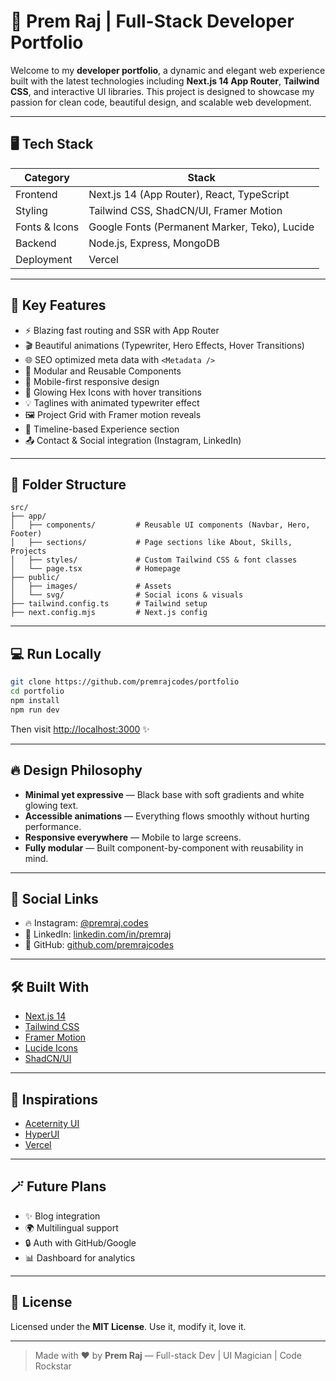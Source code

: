# 🚀 Prem Raj | Full-Stack Developer Portfolio

Welcome to my **developer portfolio**, a dynamic and elegant web experience built with the latest technologies including **Next.js 14 App Router**, **Tailwind CSS**, and interactive UI libraries. This project is designed to showcase my passion for clean code, beautiful design, and scalable web development.

---

## 🖥️ Tech Stack

| Category      | Stack                                         |
| ------------- | --------------------------------------------- |
| Frontend      | Next.js 14 (App Router), React, TypeScript    |
| Styling       | Tailwind CSS, ShadCN/UI, Framer Motion        |
| Fonts & Icons | Google Fonts (Permanent Marker, Teko), Lucide |
| Backend       | Node.js, Express, MongoDB                     |
| Deployment    | Vercel                                        |

---

## 🎨 Key Features

* ⚡ Blazing fast routing and SSR with App Router
* 🎬 Beautiful animations (Typewriter, Hero Effects, Hover Transitions)
* 🌐 SEO optimized meta data with `<Metadata />`
* 🧠 Modular and Reusable Components
* 📱 Mobile-first responsive design
* 🌈 Glowing Hex Icons with hover transitions
* 💡 Taglines with animated typewriter effect
* 🖼 Project Grid with Framer motion reveals
* 📇 Timeline-based Experience section
* 📤 Contact & Social integration (Instagram, LinkedIn)

---

## 📁 Folder Structure

```
src/
├── app/
│   ├── components/         # Reusable UI components (Navbar, Hero, Footer)
│   ├── sections/           # Page sections like About, Skills, Projects
│   ├── styles/             # Custom Tailwind CSS & font classes
│   └── page.tsx            # Homepage
├── public/
│   ├── images/             # Assets
│   └── svg/                # Social icons & visuals
├── tailwind.config.ts      # Tailwind setup
├── next.config.mjs         # Next.js config
```

---

## 💻 Run Locally

```bash
git clone https://github.com/premrajcodes/portfolio
cd portfolio
npm install
npm run dev
```

Then visit [http://localhost:3000](http://localhost:3000) ✨

---

## 🔥 Design Philosophy

* **Minimal yet expressive** — Black base with soft gradients and white glowing text.
* **Accessible animations** — Everything flows smoothly without hurting performance.
* **Responsive everywhere** — Mobile to large screens.
* **Fully modular** — Built component-by-component with reusability in mind.

---

## 🔗 Social Links

* 🔥 Instagram: [@premraj.codes](https://www.instagram.com/premraj.codes/)
* 💼 LinkedIn: [linkedin.com/in/premraj](https://linkedin.com/in/premraj)
* 🐙 GitHub: [github.com/premrajcodes](https://github.com/premrajcodes)

---

## 🛠 Built With

* [Next.js 14](https://nextjs.org)
* [Tailwind CSS](https://tailwindcss.com)
* [Framer Motion](https://www.framer.com/motion/)
* [Lucide Icons](https://lucide.dev/)
* [ShadCN/UI](https://ui.shadcn.dev/)

---

## 🧠 Inspirations

* [Aceternity UI](https://ui.aceternity.com)
* [HyperUI](https://www.hyperui.dev/)
* [Vercel](https://vercel.com/design)

---

## 🪄 Future Plans

* ✨ Blog integration
* 🌍 Multilingual support
* 🔒 Auth with GitHub/Google
* 📊 Dashboard for analytics

---

## 🧾 License

Licensed under the **MIT License**. Use it, modify it, love it.

---

> Made with ❤️ by **Prem Raj** — Full-stack Dev | UI Magician | Code Rockstar
